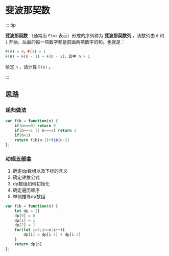 # 斐波那契数

::: tip

**斐波那契数** （通常用 `F(n)` 表示）形成的序列称为 **斐波那契数列** 。该数列由 `0` 和 `1` 开始，后面的每一项数字都是前面两项数字的和。也就是：

```js
F(0) = 0，F(1) = 1
F(n) = F(n - 1) + F(n - 2)，其中 n > 1
```

给定 `n` ，请计算 `F(n)` 。

:::



## 思路

### 递归做法

```js
var fib = function(n) {
    if(n===0) return 0
    if(n===1 || n===2) return 1
    if(n>1)
    return fib(n-1)+fib(n-2)
};
```

### 动规五部曲

1. 确定dp数组以及下标的含义
2. 确定递推公式
3. dp数组如何初始化
4. 确定遍历顺序
5. 举例推导dp数组

```js
var fib = function(n) {
    let dp = []
    dp[0] = 0
    dp[1] = 1
    dp[2] = 1
    for(let i=3;i<=n;i++){
        dp[i] = dp[i-1] + dp[i-2]
    }
    return dp[n]
};
```



